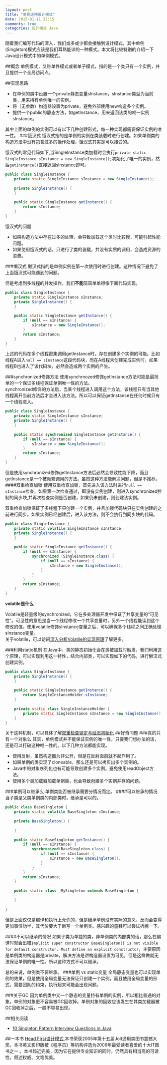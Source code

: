 ```yaml
---
layout: post
title: "单例这种设计模式"
date: 2015-01-11 22:15
comments: true
categories: 设计模式 Java
---
```

随着我们编写代码的深入，我们或多或少都会接触到设计模式，其中单例(Singleton)模式应该是我们耳熟能详的一种模式。本文将比较特别的介绍一下Java设计模式中的单例模式。
<!--more-->
##概念
单例模式，又称单件模式或者单子模式，指的是一个类只有一个实例，并且提供一个全局访问点。

##实现思路
  * 在单例的类中设置一个private静态变量sInstance，sInstance类型为当前类，用来持有单例唯一的实例。
  * 将（无参数）构造器设置为private，避免外部使用new构造多个实例。
  * 提供一个public的静态方法，如getInstance，用来返回该类的唯一实例sInstance。

其中上面的单例的实例可以有以下几种创建形式，每一种实现都需要保证实例的唯一性。
###饿汉式
饿汉式指的是单例的实例在类装载时进行创建。如果单例类的构造方法中没有包含过多的操作处理，饿汉式其实是可以接受的。

饿汉式的常见代码如下,当SingleInstance类加载时会执行`private static SingleInstance sInstance = new SingleInstance();`初始化了唯一的实例，然后`getInstance()`直接返回sInstance即可。

```java
public class SingleInstance {
	private static SingleInstance sInstance = new SingleInstance();
	
	private SingleInstance() {
	}
	
	public static SingleInstance getInstance() {
		return sInstance;
	}
}
```

饿汉式的问题

  * 如果构造方法中存在过多的处理，会导致加载这个类时比较慢，可能引起性能问题。
  * 如果使用饿汉式的话，只进行了类的装载，并没有实质的调用，会造成资源的浪费。

###懒汉式
懒汉式指的是单例实例在第一次使用时进行创建。这种情况下避免了上面饿汉式可能遇到的问题。

但是考虑到多线程的并发操作，我们**不能**简简单单得像下面代码实现。
```java
public class SingleInstance {
	private static SingleInstance sInstance;
	private SingleInstance() {
	}
	
	public static SingleInstance getInstance() {
		if (null == sInstance) {
			sInstance = new SingleInstance();
		}
		return sInstance;
	}
}
```
上述的代码在多个线程密集调用getInstance时，存在创建多个实例的可能。比如线程A进入`null == sInstance`这段代码块，而在A线程未创建完成实例时，如果线程B也进入了该代码块，必然会造成两个实例的产生。

###synchronized修饰方法
使用synchrnozed修饰getInstance方法可能是最简单的一个保证多线程保证单例唯一性的方法。  
synchronized修饰的方法后，当某个线程进入调用这个方法，该线程只有当其他线程离开当前方法后才会进入该方法。所以可以保证getInstance在任何时候只有一个线程进入。
```java
public class SingleInstance {
	private static SingleInstance sInstance;
	private SingleInstance() {
	}
	
	public static synchronized SingleInstance getInstance() {
		if (null == sInstance) {
			sInstance = new SingleInstance();
		}
		return sInstance;
	}
}
```
但是使用synchronized修饰getInstance方法后必然会导致性能下降，而且getInstance是一个被频繁调用的方法。虽然这种方法能解决问题，但是不推荐。
####双重检查加锁
使用双重检查加锁，首先进入该方法时进行`null == sInstance`检查，如果第一次检查通过，即没有实例创建，则进入synchronized控制的同步块,并再次检查实例是否创建，如果仍未创建，则创建该实例。

双重检查加锁保证了多线程下只创建一个实例，并且加锁代码块只在实例创建的之前进行同步。如果实例已经创建后，进入该方法，则不会执行到同步块的代码。
```java
public class SingleInstance {
	private static volatile SingleInstance sInstance;
	private SingleInstance() {
	}
	
	public static SingleInstance getInstance() {
		if (null == sInstance) {
			synchronized (SingleInstance.class) {
				if (null == sInstance) {
					sInstance = new SingleInstance();
				}
			}
		}
		return sInstance;
	}
}
```
**volatile是什么**

Volatile是轻量级的synchronized，它在多处理器开发中保证了共享变量的“可见性”。可见性的意思是当一个线程修改一个共享变量时，另外一个线程能读到这个修改的值。使用volatile修饰sInstance变量之后，可以确保多个线程之间正确处理sInstance变量。  
关于volatile，可以访问[深入分析Volatile的实现原理](http://www.infoq.com/cn/articles/ftf-java-volatile)了解更多。

###利用static机制
在Java中，类的静态初始化会在类被加载时触发，我们利用这个原理，可以实现利用这一特性，结合内部类，可以实现如下的代码，进行懒汉式创建实例。
```java
public class SingleInstance {
	private SingleInstance() {
	}
	
	public static SingleInstance getInstance() {
		return SingleInstanceHolder.sInstance;
	}
	
	private static class SingleInstanceHolder {
		private static SingleInstance sInstance = new SingleInstance();
	}
}
```
关于这种机制，可以具体了解[双重检查锁定与延迟初始化](http://www.infoq.com/cn/articles/double-checked-locking-with-delay-initialization)
##好奇问题
###真的只有一个对象么
其实，单例模式并不能保证实例的唯一性，只要我们想办法的话，还是可以打破这种唯一性的。以下几种方法都能实现。

  * 使用反射，虽然构造器为非公开，但是在反射面前就不起作用了。
  * 如果单例的类实现了cloneable，那么还是可以拷贝出多个实例的。
  * Java中的对象序列化也有可能导致创建多个实例。避免使用readObject方法。
  * 使用多个类加载器加载单例类，也会导致创建多个实例并存的问题。


###单例可以继承么
单例类能否被继承需要分情况而定。
####可以继承的情况
当子类是父类单例类的内部类时，继承是可以的。
```java
public class BaseSingleton {
	private static volatile BaseSingleton sInstance;
	
	private BaseSingleton() {
		
	}
	
	public static BaseSingleton getInstance() {
		if (null == sInstance) {
			synchronized(BaseSingleton.class) {
				if (null == sInstance) {
					sInstance = new BaseSingleton();
				}
			}
		}
		return sInstance;
	}
	
	public static class  MySingleton extends BaseSingleton {
		
	}
	
}
```
但是上面仅仅是编译和执行上允许的，但是继承单例没有实际的意义，反而会变得更加事倍功半，其代价要大于新写一个单例类。感兴趣的童鞋可以尝试折腾一下。

####不可以继承的情况
如果子类为单独的类，非单例类的内部类的话，那么在编译时就会出错`Implicit super constructor BaseSingleton() is not visible for default constructor. Must define an explicit constructor`，主要原因是单例类的构造器是private，解决方法是讲构造器设置为可见，但是这样做就无法保证单例的唯一性。所以这种方式不可以继承。

总的来说，单例类不要继承。
###单例 vs static变量
全局静态变量也可以实现单例的效果，但是使用全局变量无法保证只创建一个实例，而且使用全局变量的形式，需要团队的约束，执行起来可能会出现问题。

###关于GC
因为单例类中又一个静态的变量持有单例的实例，所以相比普通的对象，单例的对象更不容易被GC回收掉。单例对象的回收应该发生在其类加载器被GC回收掉之后，一般不容易出现。

##相关阅读
  * [10 Singleton Pattern Interview Questions in Java](http://javarevisited.blogspot.sg/2011/03/10-interview-questions-on-singleton.html)

##一本书
[Head First设计模式](http://www.amazon.cn/gp/product/B0011FBU34/ref=as_li_qf_sp_asin_il_tl?ie=UTF8&camp=536&creative=3200&creativeASIN=B0011FBU34&linkCode=as2&tag=droidyue-23),本书荣获2005年第十五届Jolt通用类图书震撼大奖。本书英文影印版被《程序员》等机构评选为2006年最受读者喜爱的十大IT图书之一 。本书趋近完美，因为它在提供专业知识的同时，仍然具有相当高的可读性。叙述权威、文笔优美。
